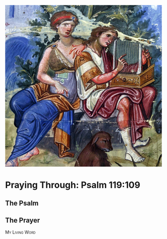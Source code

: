 <img class="intro-right" src="art-paris-psalter.jpg">

<style>
  li {list-style-type: none;}
  p + ul {
    margin-top: -18px;
}
</style>

# Praying Through: Psalm 119:109

## The Psalm

## The Prayer

<div style="font-variant: small-caps;">
My Living Word
</div>
